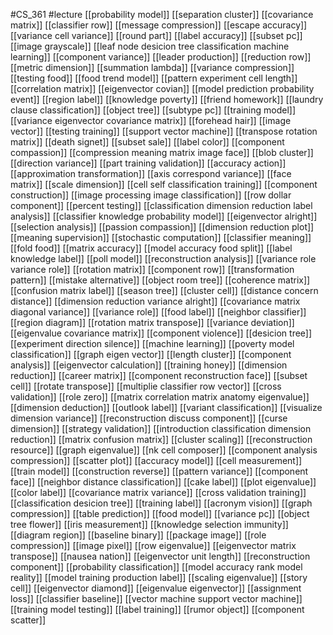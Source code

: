 #CS_361
#lecture
[[probability model]]
[[separation cluster]]
[[covariance matrix]]
[[classifier row]]
[[message compression]]
[[escape accuracy]]
[[variance cell variance]]
[[round part]]
[[label accuracy]]
[[subset pc]]
[[image grayscale]]
[[leaf node desicion tree classification machine learning]]
[[component variance]]
[[leader production]]
[[reduction row]]
[[metric dimension]]
[[summation lambda]]
[[variance compression]]
[[testing food]]
[[food trend model]]
[[pattern experiment cell length]]
[[correlation matrix]]
[[eigenvector covian]]
[[model prediction probability event]]
[[region label]]
[[knowledge poverty]]
[[friend homework]]
[[laundry clause classification]]
[[object tree]]
[[subtype pc]]
[[training model]]
[[variance eigenvector covariance matrix]]
[[forehead hair]]
[[image vector]]
[[testing training]]
[[support vector machine]]
[[transpose rotation matrix]]
[[death signet]]
[[subset sale]]
[[label color]]
[[component compassion]]
[[compression meaning matrix image face]]
[[blob cluster]]
[[direction variance]]
[[part training validation]]
[[accuracy action]]
[[approximation transformation]]
[[axis correspond variance]]
[[face matrix]]
[[scale dimension]]
[[cell self classification training]]
[[component construction]]
[[image processing image classification]]
[[row dollar component]]
[[percent testing]]
[[classification dimension reduction label analysis]]
[[classifier knowledge probability model]]
[[eigenvector alright]]
[[selection analysis]]
[[passion compassion]]
[[dimension reduction plot]]
[[meaning supervision]]
[[stochastic computation]]
[[classifier meaning]]
[[fold food]]
[[matrix accuracy]]
[[model accuracy food split]]
[[label knowledge label]]
[[poll model]]
[[reconstruction analysis]]
[[variance role variance role]]
[[rotation matrix]]
[[component row]]
[[transformation pattern]]
[[mistake alternative]]
[[object room tree]]
[[coherence matrix]]
[[confusion matrix label]]
[[season tree]]
[[cluster cell]]
[[distance concern distance]]
[[dimension reduction variance alright]]
[[covariance matrix diagonal variance]]
[[variance role]]
[[food label]]
[[neighbor classifier]]
[[region diagram]]
[[rotation matrix transpose]]
[[variance deviation]]
[[eigenvalue covariance matrix]]
[[component violence]]
[[desicion tree]]
[[experiment direction silence]]
[[machine learning]]
[[poverty model classification]]
[[graph eigen vector]]
[[length cluster]]
[[component analysis]]
[[eigenvector calculation]]
[[training honey]]
[[dimension reduction]]
[[career matrix]]
[[component reconstruction face]]
[[subset cell]]
[[rotate transpose]]
[[multiplie classifier row vector]]
[[cross validation]]
[[role zero]]
[[matrix correlation matrix anatomy eigenvalue]]
[[dimension deduction]]
[[outlook label]]
[[variant classification]]
[[visualize dimension variance]]
[[reconstruction discuss component]]
[[curse dimension]]
[[strategy validation]]
[[introduction classification dimension reduction]]
[[matrix confusion matrix]]
[[cluster scaling]]
[[reconstruction resource]]
[[graph eigenvalue]]
[[nk cell composer]]
[[component analysis compression]]
[[scatter plot]]
[[accuracy model]]
[[cell measurement]]
[[train model]]
[[construction reverse]]
[[pattern variance]]
[[component face]]
[[neighbor distance classification]]
[[cake label]]
[[plot eigenvalue]]
[[color label]]
[[covariance matrix variance]]
[[cross validation training]]
[[classification desicion tree]]
[[training label]]
[[acronym vision]]
[[graph compression]]
[[table prediction]]
[[food model]]
[[variance pc]]
[[object tree flower]]
[[iris measurement]]
[[knowledge selection immunity]]
[[diagram region]]
[[baseline binary]]
[[package image]]
[[role compression]]
[[image pixel]]
[[row eigenvalue]]
[[eigenvector matrix transpose]]
[[nausea nation]]
[[eigenvector unit length]]
[[reconstruction component]]
[[probability classification]]
[[model accuracy rank model reality]]
[[model training production label]]
[[scaling eigenvalue]]
[[story cell]]
[[eigenvector diamond]]
[[eigenvalue eigenvector]]
[[assignment loss]]
[[classifier baseline]]
[[vector machine support vector machine]]
[[training model testing]]
[[label training]]
[[rumor object]]
[[component scatter]]
